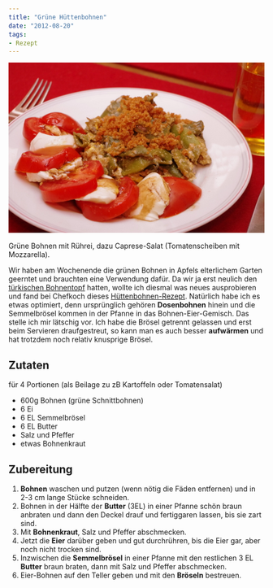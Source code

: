 ```yaml
---
title: "Grüne Hüttenbohnen"
date: "2012-08-20" 
tags:
- Rezept
---
```


[![](images/huettenbohnen.jpg "huettenbohnen")](http://apfeleimer.wordpress.com/2012/08/20/grune-huttenbohnen/huettenbohnen/)

Grüne Bohnen mit Rührei, dazu Caprese-Salat (Tomatenscheiben mit Mozzarella).

Wir haben am Wochenende die grünen Bohnen in Apfels elterlichem Garten geerntet und brauchten eine Verwendung dafür. Da wir ja erst neulich den [türkischen Bohnentopf](http://apfeleimer.wordpress.com/2012/08/16/turkischer-bohnen-tomateneintopf-yesil-fasulye/ "Türkischer Bohnen-Tomateneintopf (Yesil-Fasulye)") hatten, wollte ich diesmal was neues ausprobieren und fand bei Chefkoch dieses [Hüttenbohnen-Rezept](http://www.chefkoch.de/rezepte/1771011287077167/Gruene-Huettenbohnen-mit-Ei.html). Natürlich habe ich es etwas optimiert, denn ursprünglich gehören **Dosenbohnen** hinein und die Semmelbrösel kommen in der Pfanne in das Bohnen-Eier-Gemisch. Das stelle ich mir lätschig vor. Ich habe die Brösel getrennt gelassen und erst beim Servieren draufgestreut, so kann man es auch besser **aufwärmen** und hat trotzdem noch relativ knusprige Brösel.

## Zutaten

für 4 Portionen (als Beilage zu zB Kartoffeln oder Tomatensalat)

- 600g Bohnen (grüne Schnittbohnen)
- 6 Ei
- 6 EL Semmelbrösel
- 6 EL Butter
- Salz und Pfeffer
- etwas Bohnenkraut

## Zubereitung

1. **Bohnen** waschen und putzen (wenn nötig die Fäden entfernen) und in 2-3 cm lange Stücke schneiden.
2. Bohnen in der Hälfte der **Butter** (3EL) in einer Pfanne schön braun anbraten und dann den Deckel drauf und fertiggaren lassen, bis sie zart sind.
3. Mit **Bohnenkraut**, Salz und Pfeffer abschmecken.
4. Jetzt die **Eier** darüber geben und gut durchrühren, bis die Eier gar, aber noch nicht trocken sind.
5. Inzwischen die **Semmelbrösel** in einer Pfanne mit den restlichen 3 EL **Butter** braun braten, dann mit Salz und Pfeffer abschmecken.
6. Eier-Bohnen auf den Teller geben und mit den **Bröseln** bestreuen.

